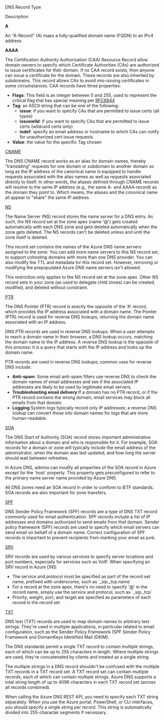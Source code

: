 <div class="not-content container c-col align-1-ctr" style="--cols: 2fr 4fr; --col-count: 2;">
    <p class="c-hdr">DNS Record Type</p>
    <p class="c-hdr">Description</p>
    <p class="c-hbrdr"></p>
    <p class="c-hbrdr"></p>
    <p><b>A</b></p>
    <p>An "A-Record" (A) maps a fully-qualified domain name (FQDN) to an IPv4 address</p>
    <p><b>AAAA</b></p>
    <span>The Certification Authority Authorization (CAA) Resource Record allow domain owners to specify which Certificate Authorities (CAs) are authorized to issue certificates for their domain. If no CAA record exists, then anyone can issue a certificate for the domain. These records are also inherited by subdomains. This record allows CAs to avoid mis-issuing certificates in some circumstances. CAA records have three properties:
            <ul class="shin">
                <li><b>Flags</b>: This field is an integer between 0 and 255, used to represent the critical flag that
                    has special meaning per <a class="tab" href="https://tools.ietf.org/html/rfc6844#section-3"
                        target="_blank">RFC6844</a></li>
                <li><b>Tag</b>: an ASCII string that can be one of the following:<ul class="shin">
                        <li><b>issue</b>: if you want to specify CAs that are permitted to issue certs (all types)</li>
                        <li><b>issuewild</b>: if you want to specify CAs that are permitted to issue certs (wildcard
                            certs only)</li>
                        <li><b>iodef</b>: specify an email address or hostname to which CAs can notify for unauthorized
                            cert issue requests</li>
                    </ul>
                <li><b>Value</b>: the value for the specific Tag chosen</li>
            </ul>
        </span>
    <p><a class="tab" href="https://www.cloudflare.com/learning/dns/dns-records/dns-cname-record/" target="_blank">CNAME</a></p>
    <p>The DNS CNAME record works as an alias for domain names, thereby "translating" requests for one domain or subdomain to another domain so long as the IP address of the canonical name is equipped to handle requests associated with the alias names as well as requests associated directly to itself. In other words, the aliases defined through CNAME records will resolve to the same IP address (e.g., the same A- and AAAA-record) as the domain they point to. Which means, the aliases and the cononical name all appear to "share" the same IP address.</p>
    <p><a class="tab" href="https://www.cloudflare.com/learning/dns/dns-records/dns-ns-record/" target="_blank">NS</a></p>
    <span><p>The Name Server (NS) record stores the name server for a DNS entry.  As such, the NS record set at the zone apex (name '@') gets created automatically with each DNS zone and gets deleted automatically when the zone gets deleted. The NS records can't be deleted unless and until the zone itself is deleted.</p>
    <p>This record set contains the names of the Azure DNS name servers assigned to the zone. You can add more name servers to this NS record set, to support cohosting domains with more than one DNS provider. You can also modify the TTL and metadata for this record set. However, removing or modifying the prepopulated Azure DNS name servers isn't allowed.</p>
    <p>This restriction only applies to the NS record set at the zone apex. Other NS record sets in your zone (as used to delegate child zones) can be created, modified, and deleted without constraint.</p>
    </span>
    <p><a class="tab" href="https://www.cloudflare.com/learning/dns/dns-records/dns-ptr-record/" target="_blank">PTR</a></p>
    <span><p>The DNS Pointer (PTR) record is exactly the opposite of the 'A' record, which provides the IP address associated with a domain name. The Pointer (PTR) record is used for reverse DNS lookups, returning the domain name associated with an IP address.</p>
    <p>DNS PTR records are used in reverse DNS lookups. When a user attempts to reach a domain name in their browser, a DNS lookup occurs, matching the domain name to the IP address. A reverse DNS lookup is the opposite of this process: it is a query that starts with the IP address and looks up the domain name.</p>
    <p>PTR records are used in reverse DNS lookups; common uses for reverse DNS include:</p>
        <span>
            <ul class="not-content shin">
                <li><b>Anti-spam</b>: Some email anti-spam filters use reverse DNS to check the domain names of email addresses and see if the associated IP addresses are likely to be used by legitimate email servers.</li>
                <li><b>Troubleshooting email delivery</b>:If a domain has no PTR record, or if the PTR record contains the wrong domain, email services may block all emails from that domain.</li>
                <li><b>Logging</b>:System logs typically record only IP addresses; a reverse DNS lookup can convert these into domain names for logs that are more human-readable.</li>
            </ul>
        </span>
    </span>
    <p><a class="tab" href="https://www.cloudflare.com/learning/dns/dns-records/dns-soa-record/" target="_blank">SOA</a></p>
    <span><p>The DNS Start of Authority (SOA) record stores important administrative information about a domain and who is responsible for it.  For example, SOA records for a domain or zone will typically include the email address of the administrator, when the domain was last updated, and how long the server should wait between refreshes. </p><p>In Azure DNS, admins can modify all properties of the SOA record in Azure except for the `host` property. This property gets preconfigured to refer to the primary name server name provided by Azure DNS.</p>
    <p>All DNS zones need an SOA record in order to conform to IETF standards. SOA records are also important for zone transfers.</p></span>
    <p><a class="tab" href="https://www.cloudflare.com/learning/dns/dns-records/dns-spf-record/" target="_blank">SPF</a></p>
    <p>DNS Sender Policy Framework (SPF) records are a type of DNS TXT record commonly used for email authentication. SPF records include a list of IP addresses and domains authorized to send emails from that domain.  Sender policy framework (SPF) records are used to specify which email servers can send email on behalf of a domain name. Correct configuration of SPF records is important to prevent recipients from marking your email as junk.</p>
    <p><a class="tab" href="https://www.cloudflare.com/learning/dns/dns-records/dns-srv-record/" target="_blank">SRV</a></p>
    <span><p>SRV records are used by various services to specify server locations and port numbers, especially for services such as VoIP. When specifying an SRV record in Azure DNS:</p>
                <ul class="shin">
                    <li>The service and protocol must be specified as part of the record set name, prefixed with underscores, such as `_sip._tcp.name`</li>
                    <li>For a record at the zone apex, there's no need to specify '@' in the record name, simply use the service and protocol, such as `_sip._tcp`</li>
                    <li>Priority, weight, port, and target are specified as parameters of each record in the record set</li>
                </ul>
    </span>
    <p><a class="tab" href="https://www.cloudflare.com/learning/dns/dns-records/dns-txt-record/" target="_blank">TXT</a></p>
    <span><p>DNS text (TXT) records are used to map domain names to arbitrary text strings. They're used in multiple applications, in particular related to email configuration, such as the Sender Policy Framework (SPF Sender Policy Framework and DomainKeys Identified Mail (DKIM).</p>
    <p>The DNS standards permit a single TXT record to contain multiple strings, each of which can be up to 255 characters in length. Where multiple strings are used, they're concatenated by clients and treated as a single string.</p>
    <p>The multiple strings in a DNS record shouldn't be confused with the multiple TXT records in a TXT record set. A TXT record set can contain multiple records, each of which can contain multiple strings. Azure DNS supports a total string length of up to 4096 characters in each TXT record set (across all records combined).</p>
    <p>When calling the Azure DNS REST API, you need to specify each TXT string separately. When you use the Azure portal, PowerShell, or CLI interfaces, you should specify a single string per record. This string is automatically divided into 255-character segments if necessary.</p></span>
</div>
